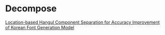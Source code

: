 # Decompose

<a href='https://oasis.ssu.ac.kr/search/i-discovery/edsker:edsker.000005127591?type=eds'>Location-based Hangul Component Separation for Accuracy Improvement of Korean Font Generation Model
</a>
